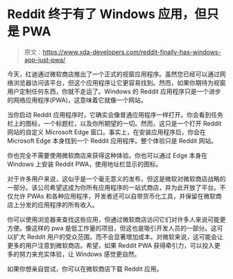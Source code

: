 # Reddit 终于有了 Windows 应用，但只是 PWA

> 原文：<https://www.xda-developers.com/reddit-finally-has-windows-app-just-pwa/>

今天，红迪通过微软商店推出了一个正式的视窗应用程序。虽然您已经可以通过网络浏览器访问该平台，但这个应用程序让它更容易找到。然而，如果你期待为视窗用户定制任何东西，你就不走运了。Windows 的 Reddit 应用程序只是一个进步的网络应用程序(PWA)，这意味着它就像一个网站。

当你启动 Reddit 应用程序时，它确实会像普通应用程序一样打开。你会看到任务栏上的图标，一个标题栏，以及你所期望的一切。然而，这只是一个打开 Reddit 网站的自定义 Microsoft Edge 窗口。事实上，在安装应用程序后，你会在 Microsoft Edge 本身找到一个 Reddit 应用程序。整个体验只是 Reddit 网站。

你也完全不需要使用微软商店来获得这种体验。你也可以通过 Edge 本身在 Windows 上安装 Reddit PWA，使用地址栏显示的图标。

对于许多用户来说，这似乎是一个毫无意义的发布，但这是微软对微软商店战略的一部分。该公司希望这成为你所有应用程序的一站式商店，并为此开放了平台。不仅允许 PWAs 和各种应用程序，开发者还可以自带货币化工具，并保留在微软商店上分发的应用程序的所有收入。

你可以使用浏览器来查找这些应用，但通过微软商店访问它们对许多人来说可能更方便。像这样的 pwa 是低工作量的项目，但这也是吸引开发人员的一部分。这可以扩大 Reddit 用户的受众范围，而不会显著增加成本。对微软来说，这可能会让更多的用户注意到微软商店。希望，如果 Reddit PWA 获得牵引力，可以投入更多的努力来充实体验，让 Windows 感觉更自然。

如果你想亲自尝试，你可以在微软商店下载 Reddit 应用。